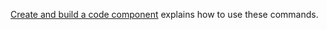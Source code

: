 [Create and build a code component](/power-apps/developer/component-framework/create-custom-controls-using-pcf) explains how to use these commands.